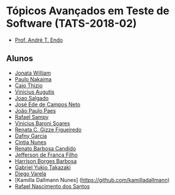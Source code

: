﻿# Tópicos Avançados em Teste de Software (TATS-2018-02)

- [Prof. André T. Endo](https://github.com/andreendo)

## Alunos

- [Jonata William](https://github.com/jonatawilliam)
- [Paulo Nakaima](https://github.com/guimpo)
- [Caio Thizio](https://github.com/caiothizio)
- [Vinicius Augutis](https://github.com/viniciusaugutis)
- [Joao Salgado](https://github.com/joao-salgado)
- [José Ede de Campos Neto](https://github.com/JoseEdeNeto)
- [João Paulo Paes](https://github.com/paesjoaopaulo)
- [Rafael Sampy](https://github.com/rafaelsampy)
- [Vinicius Baroni Soares](https://github.com/vinibs)
- [Renata C. Gizze Figueiredo](https://github.com/RenataGizzi)
- [Dafny Garcia](https://github.com/daphnemillss)
- [Cintia Nunes](https://github.com/Cintiaa)
- [Renato Barbosa Candido](https://github.com/r144)
- [Jefferson de França Filho](https://github.com/JaTemJeff)
- [Harrison Borges Barbosa](https://github.com/HarrisonBorges)
- [Gabriel Yukio Takazaki](https://github.com/GabrielTakazaki)
- [Diego Varela](https://github.com/Diego-Varela-Silva)
- [Kamilla Dallmann Nunes] (https://github.com/kamilladallmann)
- [Rafael Nascimento dos Santos](https://github.com/rafaelnsantos)